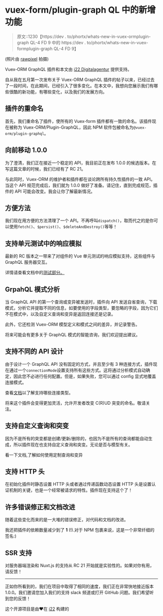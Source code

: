 # vuex-form/plugin-graph QL 中的新增功能

> 原文::1230【https://dev . to/phortx/whats-new-in-vuex-ormplugin-graph QL-4 FD 9 中的 https://dev . to/phortx/whats-new-in-vuex-formplugin-graph QL-4 FD 9】

(照片由 [rawpixel](https://unsplash.com/photos/hFtucUnQFa4) 拍摄)

Vuex-ORM GraphQL 插件和本文由 [i22 Digitalagentur](https://i22.de) 提供支持。

自从我在五月第一次发布关于 Vuex-ORM GraphQL 插件的帖子以来，已经过去了一段时间，在此期间，已经引入了很多变化。在本文中，我想向您展示我们有哪些很酷的新功能，有哪些变化，以及我们的发展方向。

## 插件的重命名

首先，我们重命名了插件，使所有的 Vuex-form 插件都有一致的命名。该插件现在被称为 Vuex-ORM/Plugin-GraphQL，因此 NPM 软件包被命名为`@vuex-orm/plugin-graphql`。

## 向前移动 1.0.0

为了澄清，我们正在接近一个稳定的 API，我目前正在发布 1.0.0 的候选版本。在写这篇文章的时候，我们已经有了 RC 21。

与此同时，Vuex-ORM 的维护者和插件都在谈论跨所有持久性插件的一致 API。当这个 API 规范完成后，我们就为 1.0.0 做好了准备。请记住，直到完成规范，插件的 API 可能会改变。我会让你了解最新情况。

## 方便方法

我们现在用方便的方法清理了一个 API。不再呼叫`dispatch()`，取而代之的是你可以使用`fetch()`、`$persist()`、`$deleteAndDestroy()`等等！

## 支持单元测试中的响应模拟

最新的 RC 版本之一带来了对组件的 Vue 单元测试的响应模拟支持，这些组件与 GraphQL 服务器交互。

详情请查看文档中的[测试部分。](https://vuex-orm.github.io/plugin-graphql/guide/testing/)

## GrpahQL 模式分析

当 GraphQL API 的第一个查询或变异被发送时，插件向 API 发送自省查询，下载模式，分析它并提取不同的信息，如要使用的字段类型，要忽略的字段，因为它们不在模式中，以及自定义查询和变异是返回连接还是记录。

此外，它还检测 Vuex-ORM 模型定义和模式之间的差异，并记录警告。

将来可能会有更多关于 GraphQL 模式的智能咨询，我们欢迎提出建议。

## 支持不同的 API 设计

由于设计一个 GraphQL API 没有固定的方式，并且至少有 3 种连接方式，插件现在通过一个`connectionMode`设置支持所有这些方式。这将通过分析模式自动确定，因此您不必进行任何配置。但是，如果失败，您可以通过 config 显式地覆盖连接模式。

查看[文档](https://vuex-orm.github.io/plugin-graphql/guide/connection-mode/)以了解支持哪些连接类型。

将来这个插件会变得更加灵活，允许开发者改变 C(R)UD 突变的命名。敬请关注。

## 支持自定义查询和突变

因为不是所有的突变都是创建/更新/删除的，也因为不是所有的查询都能自动生成，所以插件现在也支持自定义查询和突变。无论是否与模型有关。

看一下文档,了解如何使用定制查询和变异

## 支持 HTTP 头

在初始化插件时静态设置 HTTP 头或者通过传递函数动态设置 HTTP 头是设置认证机制的关键，也是一个经常被请求的特性。插件现在支持这个了！

## 许多错误修正和文档改进

随着这些变化而来的是一大堆的错误修正，对代码和文档的改进。

我还把插件的依赖数量减少到了 **1** (!).对于 NPM 包裹来说，这是一个非常纤细的签名:)

## SSR 支持

对服务器端渲染和 Nuxt.js 的支持从 RC 21 开始就是实验性的。如果对你有用，请反馈！

* * *

正如你所看到的，我们在项目中取得了相同的速度，我们正在非常快地接近版本 1.0.0。我们邀请您加入我们的支持 slack 频道或打开 GitHub 问题。我们希望听到您的反馈！

这个开源项目是由❤️在 [i22](https://i22.de) 构建的